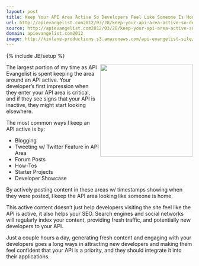 ```yaml
---
layout: post
title: Keep Your API Area Active So Developers Feel Like Someone Is Home
url: http://apievangelist.com2012/03/28/keep-your-api-area-active-so-developers-feel-like-someone-is-home/
source: http://apievangelist.com2012/03/28/keep-your-api-area-active-so-developers-feel-like-someone-is-home/
domain: apievangelist.com2012
image: http://kinlane-productions.s3.amazonaws.com/api-evangelist-site/blog/KinLane-Twitter.png
---
```

{% include JB/setup %}<p>
     <img src="http://kinlane-productions.s3.amazonaws.com/api-evangelist/KinLane-Twitter.png"  width="250" align="right" />
</p>
<p>
     The largest portion of my time as API Evangelist is spent keeping the area around an API active. Your developer’s first impression when they enter your API area is critical, and if they see signs that your API is inactive, they might start looking elsewhere.
</p>
<p>
     The most common ways I keep an API active is by:
</p>
<ul>
     <li>Blogging
     </li>
     <li>Tweeting w/ Twitter Feature in API Area
     </li>
     <li>Forum Posts
     </li>
     <li>How-Tos
     </li>
     <li>Starter Projects
     </li>
     <li>Developer Showcase
     </li>
</ul>
<p>
     By actively posting content in these areas w/ timestamps showing when they were posted, I keep the API area looking like someone is home.
</p>
<p>
     This active content doesn’t just help developers visiting the site feel like the API is active, it also helps your SEO. Search engines and social networks will regularly index your content, providing fresh traffic, and potentially new developers to your API.
</p>
<p>
     Just a couple hours a day, generating fresh content and engaging with your developers goes a long ways in attracting new developers and making them feel confident that your API is a priority, and they should integrate it into their applications.
</p>
